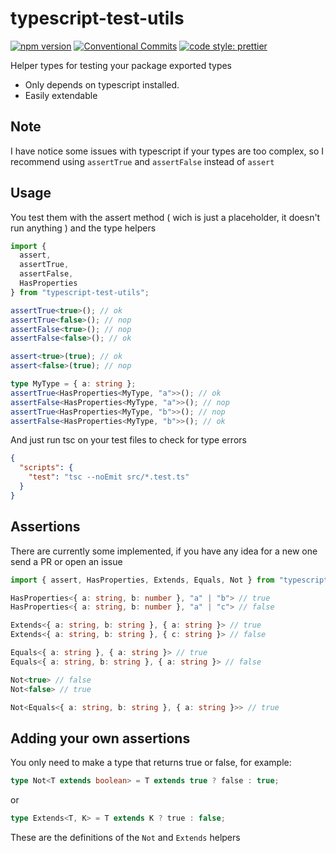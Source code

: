 # typescript-test-utils

[![npm version](https://img.shields.io/npm/v/typescript-test-utils.svg "test")](https://www.npmjs.com/package/typescript-test-utils)
[![Conventional Commits](https://img.shields.io/badge/Conventional%20Commits-1.0.0-yellow.svg)](https://conventionalcommits.org)
[![code style: prettier](https://img.shields.io/badge/code_style-prettier-ff69b4.svg?style=flat-square)](https://github.com/prettier/prettier)

Helper types for testing your package exported types

- Only depends on typescript installed.
- Easily extendable

## Note

I have notice some issues with typescript if your types are too complex, so I recommend using `assertTrue` and `assertFalse` instead of `assert`

## Usage

You test them with the assert method ( wich is just a placeholder, it doesn't run anything ) and the type helpers

```ts
import {
  assert,
  assertTrue,
  assertFalse,
  HasProperties
} from "typescript-test-utils";

assertTrue<true>(); // ok
assertTrue<false>(); // nop
assertFalse<true>(); // nop
assertFalse<false>(); // ok

assert<true>(true); // ok
assert<false>(true); // nop

type MyType = { a: string };
assertTrue<HasProperties<MyType, "a">>(); // ok
assertFalse<HasProperties<MyType, "a">>(); // nop
assertTrue<HasProperties<MyType, "b">>(); // nop
assertFalse<HasProperties<MyType, "b">>(); // ok
```

And just run tsc on your test files to check for type errors

```json
{
  "scripts": {
    "test": "tsc --noEmit src/*.test.ts"
  }
}
```

## Assertions

There are currently some implemented, if you have any idea for a new one send a PR or open an issue

```ts
import { assert, HasProperties, Extends, Equals, Not } from "typescript-test-utils";

HasProperties<{ a: string, b: number }, "a" | "b"> // true
HasProperties<{ a: string, b: number }, "a" | "c"> // false

Extends<{ a: string, b: string }, { a: string }> // true
Extends<{ a: string, b: string }, { c: string }> // false

Equals<{ a: string }, { a: string }> // true
Equals<{ a: string, b: string }, { a: string }> // false

Not<true> // false
Not<false> // true

Not<Equals<{ a: string, b: string }, { a: string }>> // true
```

## Adding your own assertions

You only need to make a type that returns true or false, for example:

```ts
type Not<T extends boolean> = T extends true ? false : true;
```

or

```ts
type Extends<T, K> = T extends K ? true : false;
```

These are the definitions of the `Not` and `Extends` helpers
